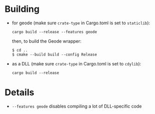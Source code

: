 # Building


- for geode (make sure `crate-type` in Cargo.toml is set to `staticlib`):
    ```
    cargo build --release --features geode
    ```
    
    then, to build the Geode wrapper:

    ```
    $ cd ..
    $ cmake --build build --config Release
    ```

- as a DLL (make sure `crate-type` in Cargo.toml is set to `cdylib`):
    ```
    cargo build --release
    ```

# Details

- `--features geode` disables compiling a lot of DLL-specific code
